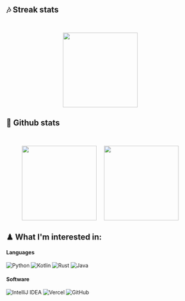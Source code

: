
## 🎶 Streak stats
<br />

<!-- Streak Stats - git.io/streak-stats -->
<p align="center">
  <img height="200" src="https://github-readme-streak-stats.herokuapp.com/?user=paspielka&theme=dark&hide_border=false" />

## 🎱 Github stats
<br />
<p align="center">
  <img height="200" src="https://github-readme-stats.vercel.app/api?username=paspielka&theme=dark&show_icons=true" />
  <img height="200" style="margin-left: 3%;" src="https://github-readme-stats.vercel.app/api/top-langs/?username=paspielka&theme=dark" />
</p>

<!-- Badges - https://github.com/Ileriayo/markdown-badges -->
## ♟ What I'm interested in:

#### Languages
![Python](https://img.shields.io/badge/Python-%23000000?style=for-the-badge&logo=python&logoColor=white)
![Kotlin](https://img.shields.io/badge/Kotlin-%23000000?&style=for-the-badge&logo=kotlin&logoColor=white)
![Rust](https://img.shields.io/badge/rust-%23000000.svg?style=for-the-badge&logo=rust&logoColor=white)
![Java](https://img.shields.io/badge/Java-%23000000?style=for-the-badge&logo=java&logoColor=white)


#### Software
![IntelliJ IDEA](https://img.shields.io/badge/IntelliJIDEA-000000.svg?style=for-the-badge&logo=intellij-idea&logoColor=white)
![Vercel](https://img.shields.io/badge/vercel-%23000000.svg?style=for-the-badge&logo=vercel&logoColor=white)
![GitHub](https://img.shields.io/badge/github-%23000000.svg?style=for-the-badge&logo=github&logoColor=white)
